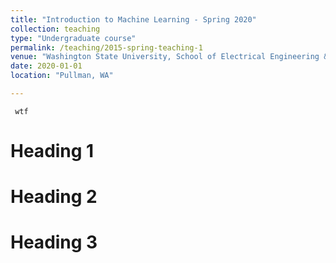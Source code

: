 ```yaml
---
title: "Introduction to Machine Learning - Spring 2020"
collection: teaching
type: "Undergraduate course"
permalink: /teaching/2015-spring-teaching-1
venue: "Washington State University, School of Electrical Engineering & Computer Science"
date: 2020-01-01
location: "Pullman, WA"

---
```

     wtf                                                    
	  
Heading 1
======

Heading 2
======

Heading 3
======
